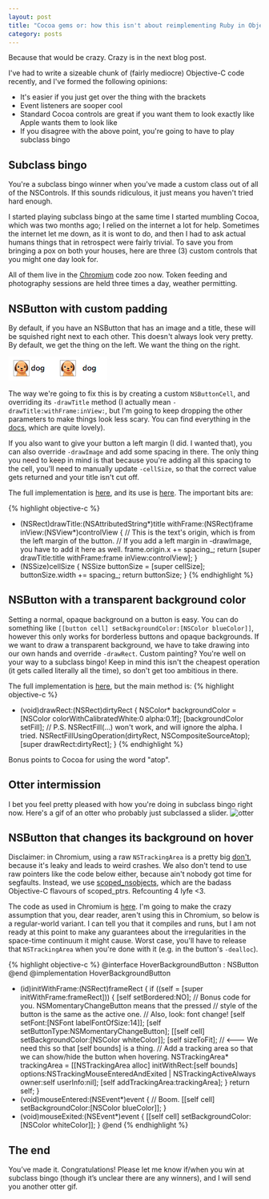 ```yaml
---
layout: post
title: "Cocoa gems or: how this isn't about reimplementing Ruby in Objective-C"
category: posts
---
```

Because that would be crazy. Crazy is in the next blog post.

I've had to write a sizeable chunk of (fairly mediocre) Objective-C code recently, and I've formed the following opinions:

* It's easier if you just get over the thing with the brackets
* Event listeners are sooper cool
* Standard Cocoa controls are great if you want them to look exactly like Apple wants them to look like
* If you disagree with the above point, you're going to have to play subclass bingo

## Subclass bingo
You're a subclass bingo winner when you've made a custom class out of all of the NSControls. If this sounds ridiculous, it just means you haven't tried hard enough.

I started playing subclass bingo at the same time I started mumbling Cocoa, which was two months ago; I relied on the internet a lot for help. Sometimes the internet let me down, as it is wont to do, and then I had to ask actual humans things that in retrospect were fairly trivial. To save you from bringing a pox on both your houses, here are three (3) custom controls that you might one day look for.

All of them live in the [Chromium](http://www.chromium.org/Home) code zoo now. Token feeding and photography sessions are held three times a day, weather permitting.

## NSButton with custom padding
By default, if you have an NSButton that has an image and a title, these will be squished right next to each other. This doesn't always look very pretty. By default, we get the thing on the left. We want the thing on the right.

![NSButton with padding](/images/2014-01-30-button-padding.png)

The way we're going to fix this is by creating a custom `NSButtonCell`, and overriding its `-drawTitle` method (I actually mean `-drawTitle:withFrame:inView:`, but I'm going to keep dropping the other parameters to make things look less scary. You can find everything in the [docs](https://developer.apple.com/library/mac/documentation/cocoa/reference/applicationkit/classes/NSButtonCell_Class/Reference/Reference.html), which are quite lovely).

If you also want to give your button a left margin (I did. I wanted that), you can also override `-drawImage` and add some spacing in there. The only thing you need to keep in mind is that because you're adding all this spacing to the cell, you'll need to manually update `-cellSize`, so that the correct value gets returned and your title isn't cut off.

The full implementation is [here](https://code.google.com/p/chromium/codesearch#chromium/src/chrome/browser/ui/cocoa/browser/profile_chooser_controller.mm&l=345), and its use is [here](https://code.google.com/p/chromium/codesearch#chromium/src/chrome/browser/ui/cocoa/browser/profile_chooser_controller.mm&l=402). The important bits are:

{% highlight objective-c %}
- (NSRect)drawTitle:(NSAttributedString*)title
          withFrame:(NSRect)frame
             inView:(NSView*)controlView {
  // This is the text's origin, which is from the left margin of the button.
  // If you add a left margin in -drawImage, you have to add it here as well.
  frame.origin.x += spacing_;
  return [super drawTitle:title withFrame:frame inView:controlView];
}
- (NSSize)cellSize {
  NSSize buttonSize = [super cellSize];
  buttonSize.width += spacing_;
  return buttonSize;
}
{% endhighlight %}

## NSButton with a transparent background color
Setting a normal, opaque background on a button is easy. You can do something like `[[button cell] setBackgroundColor:[NSColor blueColor]]`, however this only works for borderless buttons and opaque backgrounds. If we want to draw a transparent background, we have to take drawing into our own hands and override `-drawRect`. Custom painting? You're well on your way to a subclass bingo! Keep in mind this isn't the cheapest operation (it gets called literally all the time), so don't get too ambitious in there.

The full implementation is [here](https://code.google.com/p/chromium/codesearch#chromium/src/chrome/browser/ui/cocoa/browser/profile_chooser_controller.mm&l=150), but the main method is:
{% highlight objective-c %}
- (void)drawRect:(NSRect)dirtyRect {
  NSColor* backgroundColor = [NSColor colorWithCalibratedWhite:0 alpha:0.1f];
  [backgroundColor setFill];
  // P.S. NSRectFill(...) won't work, and will ignore the alpha. I tried.
  NSRectFillUsingOperation(dirtyRect, NSCompositeSourceAtop);
  [super drawRect:dirtyRect];
}
{% endhighlight %}

Bonus points to Cocoa for using the word "atop".

## Otter intermission
I bet you feel pretty pleased with how you're doing in subclass bingo right now. Here's a gif of an  otter who probably just subclassed a slider.
![otter](http://i.imgur.com/nUIe0yQ.gif)

## NSButton that changes its background on hover
Disclaimer: in Chromium, using a raw `NSTrackingArea` is a pretty big [don't](http://www.chromium.org/developers/coding-style/cocoa-dos-and-donts), because it's leaky and leads to weird crashes. We also don't tend to use raw pointers like the code below either, because ain't nobody got time for segfaults. Instead, we use [scoped_nsobjects](https://code.google.com/p/chromium/codesearch#chromium/src/base/mac/scoped_nsobject.h), which are the badass Objective-C flavours of scoped_ptrs. Refcounting 4 lyfe <3.

The code as used in Chromium is [here](https://code.google.com/p/chromium/codesearch#chromium/src/chrome/browser/ui/cocoa/browser/profile_chooser_controller.mm&l=392). I'm going to make the crazy assumption that you, dear reader, aren't using this in Chromium, so below is a regular-world variant. I can tell you that it compiles and runs, but I am not ready at this point to make any guarantees about the irregularities in the space-time continuum it might cause. Worst case, you'll have to release that `NSTrackingArea` when you're done with it (e.g. in the button's `-dealloc`).

{% highlight objective-c %}
@interface HoverBackgroundButton : NSButton
@end
@implementation HoverBackgroundButton
- (id)initWithFrame:(NSRect)frameRect {
  if ((self = [super initWithFrame:frameRect])) {
    [self setBordered:NO];
    // Bonus code for you. NSMomentaryChangeButton means that the pressed
    // style of the button is the same as the active one.
    // Also, look: font change!
    [self setFont:[NSFont labelFontOfSize:14]];
    [self setButtonType:NSMomentaryChangeButton];
    [[self cell] setBackgroundColor:[NSColor whiteColor]];
    [self sizeToFit];  // <--- We need this so that [self bounds] is a thing.
    // Add a tracking area so that we can show/hide the button when hovering.
    NSTrackingArea* trackingArea = [[NSTrackingArea alloc]
      initWithRect:[self bounds]
           options:NSTrackingMouseEnteredAndExited | NSTrackingActiveAlways
             owner:self userInfo:nil];
    [self addTrackingArea:trackingArea];
  }
  return self;
}
- (void)mouseEntered:(NSEvent*)event {
  // Boom.
  [[self cell] setBackgroundColor:[NSColor blueColor]];
}
- (void)mouseExited:(NSEvent*)event {
  [[self cell] setBackgroundColor:[NSColor whiteColor]];
}
@end
{% endhighlight %}

## The end
You’ve made it. Congratulations! Please let me know if/when you win at subclass bingo (though it’s unclear there are any winners), and I will send you another otter gif.
